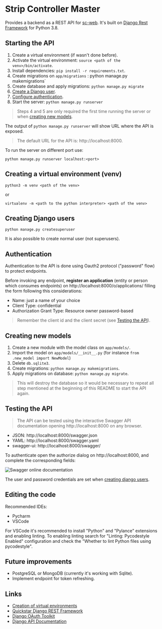 # Strip Controller Master

Provides a backend as a REST API for [sc-web](https://github.com/brunopk/sc-web). It's built on [Django Rest Framework](https://django-rest-framework.org) for Python 3.8.

## Starting the API

1. Create a virtual environment (if wasn't done before).
2. Activate the virtual environment: `source <path of the venv>/bin/activate`.
3. Install dependencies: `pip install -r requirements.txt`.
4. Create migrations on `app/migrations` : python manage.py makemigrations`
5. Create database and apply migrations: `python manage.py migrate`
6. [Create a Django user](#Creating-Django-users).
7. [Configure authentication](#Authentication).  
8. Start the server: `python manage.py runserver`

> Steps 4 and 5 are only required the first time running the server or when [creating new models](#Creating-new-models).

The output of `python manage.py runserver` will show URL where the API is exposed.

> The default URL for the API is: http://localhost:8000. 

To run the server on different port use:

```
python manage.py runserver localhost:<port>
```

## Creating a virtual environment (venv)

```
python3 -m venv <path of the venv>
```

or

```
virtualenv -m <path to the python interpreter> <path of the venv>
```

## Creating Django users

```python manage.py createsuperuser```

It is also possible to create normal user (not superusers).

## Authentication

Authentication to the API is done using Oauth2 protocol ("password" flow) to protect endpoints.

Before invoking any endpoint, **register an application** (entity or person which consumes endpoints) on http://localhost:8000/o/applications/ filling the form following this considerations:

- Name: just a name of your choice
- Client Type: confidential
- Authorization Grant Type: Resource owner password-based

> Remember the client id and the client secret (see [Testing the API](#Testing-the-API)).

## Creating new models

1. Create a new module with the model class on `app/models/`.
2. Import the model on `app/models/__init__.py` (for instance `from .new_model import NewModel`)
3. Delete `db.sqlite3`.
4. Create migrations: `python manage.py makemigrations`.
5. Apply migrations on database: `python manage.py migrate`.

> This will destroy the database so it would be necessary to repeat all step mentioned at the beginning of this README to start the API again.

## Testing the API

> The API can be tested using the interactive Swagger API documentation opening http://localhost:8000 on any browser.

- JSON: http://localhost:8000/swagger.json
- YAML: http://localhost:8000/swagger.yaml
- swagger-ui: http://localhost:8000/swagger/

To authenticate open the authorize dialog on  http://localhost:8000, and complete the corresponding fields:

![Swagger online documentation](doc/swagger.png)

The user and password credentials are set when [creating django users](#Creating-Django-users).

## Editing the code

Recommended IDEs:

- Pycharm
- VSCode

For VSCode it's recommended to install "Python" and "Pylance" extensions and enabling linting. To enabling linting search for "Linting: Pycodestyle Enabled" configuration and check the "Whether to lint Python files using pycodestyle".

## Future improvements

- PostgreSQL or MongoDB (currently it's working with Sqlite).
- Implement endpoint for token refreshing.

## Links

- [Creation of virtual environments](https://docs.python.org/3/library/venv.html)
- [Quickstar Django REST Framework](http://www.django-rest-framework.org/tutorial/quickstart/)
- [Django OAuth Toolkit](https://django-oauth-toolkit.readthedocs.io/en/latest/rest-framework/getting_started.html)
- [Django API Documentation](https://github.com/axnsan12/drf-yasg)
